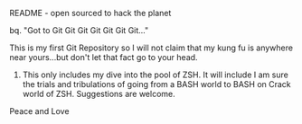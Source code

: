 README - open sourced to hack the planet

bq. "Got to Git Git Git Git Git Git Git..."

This is my first Git Repository so I will not claim that my kung fu is anywhere near 
yours...but don't let that fact go to your head.

1. This only includes my dive into the pool of ZSH.  It will include I am sure the trials and 
tribulations of going from a BASH world to BASH on Crack world of ZSH.  Suggestions are welcome.

Peace and Love

